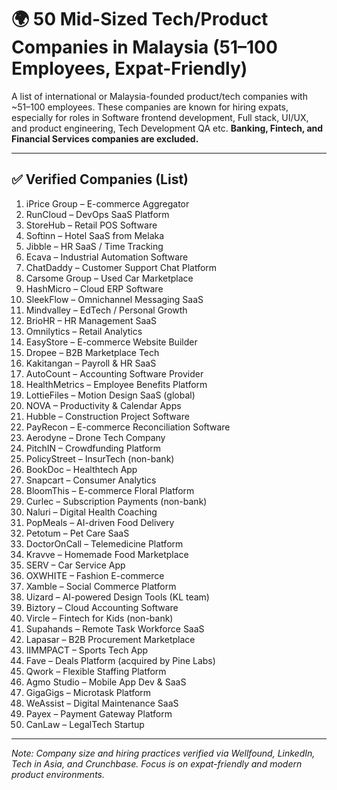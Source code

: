
# 🌍 50 Mid-Sized Tech/Product Companies in Malaysia (51–100 Employees, Expat-Friendly)

A list of international or Malaysia-founded product/tech companies with ~51–100 employees. These companies are known for hiring expats, especially for roles in Software frontend development, Full stack, UI/UX, and product engineering, Tech Development QA etc.
**Banking, Fintech, and Financial Services companies are excluded.**

---

## ✅ Verified Companies (List)
1. iPrice Group – E-commerce Aggregator
2. RunCloud – DevOps SaaS Platform
3. StoreHub – Retail POS Software
4. Softinn – Hotel SaaS from Melaka
5. Jibble – HR SaaS / Time Tracking
6. Ecava – Industrial Automation Software
7. ChatDaddy – Customer Support Chat Platform
8. Carsome Group – Used Car Marketplace
9. HashMicro – Cloud ERP Software
10. SleekFlow – Omnichannel Messaging SaaS
11. Mindvalley – EdTech / Personal Growth
12. BrioHR – HR Management SaaS
13. Omnilytics – Retail Analytics
14. EasyStore – E-commerce Website Builder
15. Dropee – B2B Marketplace Tech
16. Kakitangan – Payroll & HR SaaS
17. AutoCount – Accounting Software Provider
18. HealthMetrics – Employee Benefits Platform
19. LottieFiles – Motion Design SaaS (global)
20. NOVA – Productivity & Calendar Apps
21. Hubble – Construction Project Software
22. PayRecon – E-commerce Reconciliation Software
23. Aerodyne – Drone Tech Company
24. PitchIN – Crowdfunding Platform
25. PolicyStreet – InsurTech (non-bank)
26. BookDoc – Healthtech App
27. Snapcart – Consumer Analytics
28. BloomThis – E-commerce Floral Platform
29. Curlec – Subscription Payments (non-bank)
30. Naluri – Digital Health Coaching
31. PopMeals – AI-driven Food Delivery
32. Petotum – Pet Care SaaS
33. DoctorOnCall – Telemedicine Platform
34. Kravve – Homemade Food Marketplace
35. SERV – Car Service App
36. OXWHITE – Fashion E-commerce
37. Xamble – Social Commerce Platform
38. Uizard – AI-powered Design Tools (KL team)
39. Biztory – Cloud Accounting Software
40. Vircle – Fintech for Kids (non-bank)
41. Supahands – Remote Task Workforce SaaS
42. Lapasar – B2B Procurement Marketplace
43. IIMMPACT – Sports Tech App
44. Fave – Deals Platform (acquired by Pine Labs)
45. Qwork – Flexible Staffing Platform
46. Agmo Studio – Mobile App Dev & SaaS
47. GigaGigs – Microtask Platform
48. WeAssist – Digital Maintenance SaaS
49. Payex – Payment Gateway Platform
50. CanLaw – LegalTech Startup

---

*Note: Company size and hiring practices verified via Wellfound, LinkedIn, Tech in Asia, and Crunchbase. Focus is on expat-friendly and modern product environments.*
